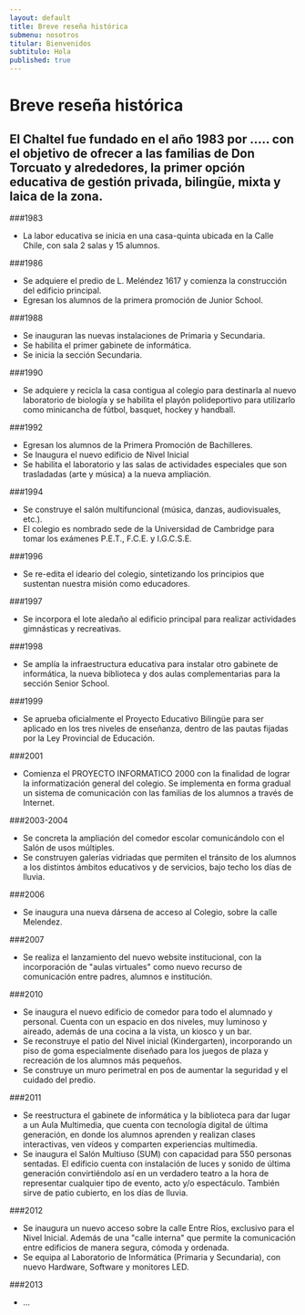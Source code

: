 ```yaml
---
layout: default
title: Breve reseña histórica
submenu: nosotros
titular: Bienvenidos
subtitulo: Hola
published: true
---
```


# Breve reseña histórica
 
## El Chaltel fue fundado en el año 1983 por ..... con el objetivo de ofrecer a las familias de Don Torcuato y alrededores, la primer opción educativa de gestión privada, bilingüe, mixta y laica de la zona. 

###1983 
- La labor educativa se inicia en una casa-quinta ubicada en la Calle Chile, con sala 2 salas y 15 alumnos.

###1986
- Se adquiere el predio de L. Meléndez 1617 y comienza la construcción del edificio principal.
- Egresan los alumnos de la primera promoción de Junior School. 

###1988
- Se inauguran las nuevas instalaciones de Primaria y Secundaria.
- Se habilita el primer gabinete de informática.
- Se inicia la sección Secundaria.

###1990
- Se adquiere y recicla la casa contigua al colegio para destinarla al nuevo laboratorio de biología y se habilita el playón polideportivo para utilizarlo como minicancha de fútbol, basquet, hockey y handball.

###1992
- Egresan los alumnos de la Primera Promoción de Bachilleres.
- Se Inaugura el nuevo edificio de Nivel Inicial
- Se habilita el laboratorio y las salas de actividades especiales que son trasladadas (arte y música) a la nueva ampliación.

###1994
- Se construye el salón multifuncional (música, danzas, audiovisuales, etc.). 
- El colegio es nombrado sede de la Universidad de Cambridge para tomar los exámenes P.E.T., F.C.E. y I.G.C.S.E.

###1996
- Se re-edita el ideario del colegio, sintetizando los principios que sustentan nuestra misión como educadores.

###1997
- Se incorpora el lote aledaño al edificio principal para realizar actividades gimnásticas y recreativas.

###1998
- Se amplía la infraestructura educativa para instalar otro gabinete de informática, la nueva biblioteca y dos aulas complementarias  para la sección Senior School.

###1999
- Se aprueba oficialmente el Proyecto Educativo Bilingüe para ser aplicado en los tres niveles de enseñanza, dentro de las pautas fijadas por la Ley Provincial de Educación.

###2001
- Comienza el PROYECTO INFORMATICO 2000 con la finalidad de lograr la informatización general del colegio. Se implementa en forma gradual un sistema de comunicación con las familias de los alumnos a través de Internet.

###2003-2004
- Se concreta la ampliación del comedor escolar comunicándolo con el Salón de usos múltiples.
- Se construyen galerías vidriadas que permiten el tránsito de los alumnos a los distintos ámbitos educativos y de servicios, bajo techo los días de lluvia.

###2006
- Se inaugura una nueva dársena de acceso al Colegio, sobre la calle Melendez.

###2007
- Se realiza el lanzamiento del nuevo website institucional, con la incorporación de "aulas virtuales" como nuevo recurso de comunicación entre padres, alumnos e institución.

###2010
- Se inaugura el nuevo edificio de comedor para todo el alumnado y personal. Cuenta con un espacio en dos niveles, muy luminoso y aireado, además de una cocina a la vista, un kiosco y un bar.
- Se reconstruye el patio del Nivel inicial (Kindergarten), incorporando un piso de goma especialmente diseñado para los juegos de plaza y recreación de los alumnos más pequeños.
- Se construye un muro perimetral en pos de aumentar la seguridad y el cuidado del predio.

###2011
- Se reestructura el gabinete de informática y la biblioteca para dar lugar a un Aula Multimedia, que cuenta con tecnología digital de última generación, en donde los alumnos aprenden y realizan clases interactivas, ven vídeos y comparten experiencias multimedia.
- Se inaugura el Salón Multiuso (SUM) con capacidad para 550 personas sentadas. El edificio cuenta con instalación de luces y sonido de última generación convirtiéndolo así en un verdadero teatro a la hora de representar cualquier tipo de evento, acto y/o espectáculo. También sirve de patio cubierto, en los días de lluvia.

###2012
- Se inaugura un nuevo acceso sobre la calle Entre Ríos, exclusivo para el Nivel Inicial. Además de una "calle interna" que permite la comunicación entre edificios de manera segura, cómoda y ordenada.
- Se equipa al Laboratorio de Informática (Primaria y Secundaria), con nuevo Hardware, Software y monitores LED.

###2013
- ...